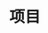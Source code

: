---
widget: pages
headless: true
weight: 40

title: 项目
subtitle: 

content:
  page_type: project
  count: 2
  filters:
    folders:
      - project
  # Choose how many pages you would like to offset by
  count: 2
  offset: 0
  # Page order: descending (desc) or ascending (asc) date.
  order: desc

design:
  # Choose a view for the listings:
  #   1 = List
  #   2 = Compact
  #   3 = Card
  #   4 = Citation (publication only)
  view: 2
  columns: '2'
---